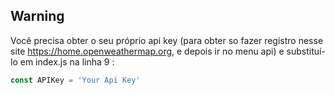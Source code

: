 ## Warning

Você precisa obter o seu próprio api key (para obter so fazer registro nesse site https://home.openweathermap.org, e depois ir no menu api) e substituí-lo em index.js na linha 9 :

```javascript
const APIKey = 'Your Api Key'
```

